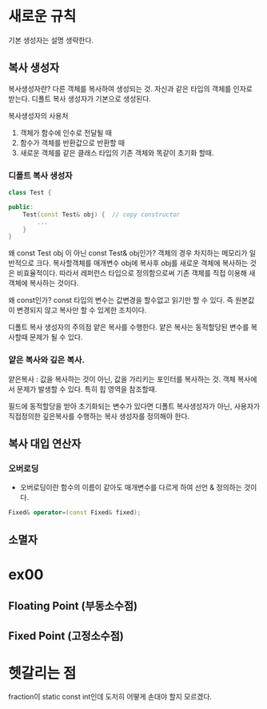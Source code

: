 # 새로운 규칙

기본 생성자는 설명 생략한다.

## 복사 생성자

복사생성자란?
	다른 객체를 복사하여 생성되는 것.
	자신과 같은 타입의 객체를 인자로 받는다.
	디폴트 복사 생성자가 기본으로 생성된다.

복사생성자의 사용처
1. 객체가 함수에 인수로 전달될 때
2. 함수가 객체를 반환값으로 반환할 때
3. 새로운 객체를 같은 클래스 타입의 기존 객체와 똑같이 초기화 할때.

### 디폴트 복사 생성자
```C++
class Test {

public:
	Test(const Test& obj) {  // copy constructor
		...
	}
}
```
왜 const Test obj 이 아닌 const Test& obj인가?
	객체의 경우 차지하는 메모리가 일반적으로 크다.
	복사할객체를 매개변수 obj에 복사후 obj를 새로운 객체에 복사하는 것은 비효율적이다.
	따라서 레퍼런스 타입으로 정의함으로써 기존 객체를 직접 이용해 새 객체에 복사하는 것이다.

왜 const인가?
	const 타입의 변수는 값변경을 할수없고 읽기만 할 수 있다.
	즉 원본값이 변경되지 않고 복사만 할 수 있게한 조치이다.

디폴트 복사 생성자의 주의점
	얕은 복사를 수행한다.
	얕은 복사는 동적할당된 변수를 복사할때 문제가 될 수 있다.

### 얕은 복사와 깊은 복사.
얕은복사 : 값을 복사하는 것이 아닌, 값을 가리키는 포인터를 복사하는 것.
객체 복사에서 문제가 발생할 수 있다. 특히 힙 영역을 참조할때.

필드에 동적할당을 받아 초기화되는 변수가 있다면
디폴트 복사생성자가 아닌, 사용자가 직접정의한
깊은복사를 수행하는 복사 생성자를 정의해야 한다.


## 복사 대입 연산자

### 오버로딩

- 오버로딩이란 함수의 이름이 같아도 매개변수를 다르게 하여 선언 & 정의하는 것이다.
```C++
Fixed& operator=(const Fixed& fixed);
```
## 소멸자


# ex00

## Floating Point (부동소수점)

## Fixed Point (고정소수점)


# 헷갈리는 점

fraction이 static const int인데 도저히 어떻게 손대야 할지 모르겠다.